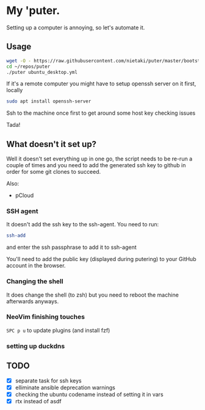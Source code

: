 # My 'puter.

Setting up a computer is annoying, so let's automate it.

## Usage

```sh
wget -O - https://raw.githubusercontent.com/nietaki/puter/master/bootstrap.sh | bash
cd ~/repos/puter
./puter ubuntu_desktop.yml
```

If it's a remote computer you might have to setup openssh server on it first, locally

```sh
sudo apt install openssh-server
```

Ssh to the machine once first to get around some host key checking issues

Tada!

## What doesn't it set up?

Well it doesn't set everything up in one go, the script needs
to be re-run a couple of times and you need to add the generated ssh key to github
in order for some git clones to succeed.

Also:

- pCloud

### SSH agent

It doesn't add the ssh key to the ssh-agent. You need to run:

```sh
ssh-add
```

and enter the ssh passphrase to add it to ssh-agent

You'll need to add the public key (displayed during putering)
to your GitHub account in the browser.

### Changing the shell

It does change the shell (to zsh) but you need to reboot the
machine afterwards anyways.

### NeoVim finishing touches

`SPC p u` to update plugins (and install fzf)

### setting up duckdns

## TODO

- [x] separate task for ssh keys
- [x] elliminate ansible deprecation warnings
- [x] checking the ubuntu codename instead of setting it in vars
- [x] rtx instead of asdf
